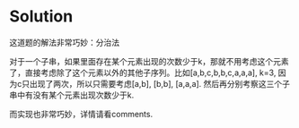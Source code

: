 # Solution

这道题的解法非常巧妙：分治法

对于一个子串，如果里面存在某个元素出现的次数少于k，那就不用考虑这个元素了，直接考虑除了这个元素以外的其他子序列。比如[a,b,c,b,b,c,a,a,a], k=3, 因为c只出现了两次，所以只需要考虑[a,b], [b,b], [a,a,a].
然后再分别考察这三个子串中有没有某个元素出现次数少于k.

而实现也非常巧妙，详情请看comments.
